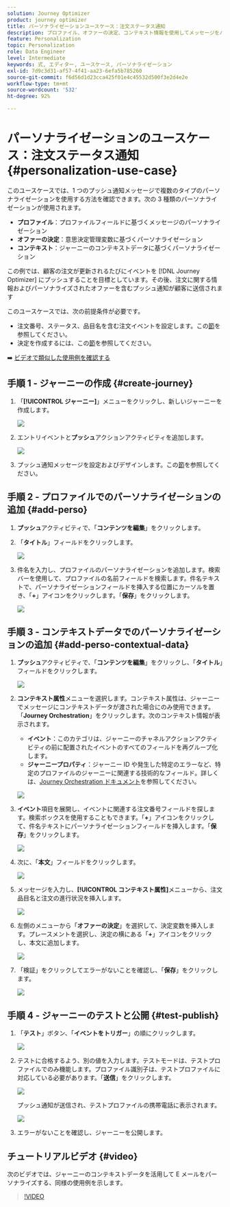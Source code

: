 ```yaml
---
solution: Journey Optimizer
product: journey optimizer
title: パーソナライゼーションユースケース：注文ステータス通知
description: プロファイル、オファーの決定、コンテキスト情報を使用してメッセージをパーソナライズする方法を説明します。
feature: Personalization
topic: Personalization
role: Data Engineer
level: Intermediate
keywords: 式, エディター, ユースケース, パーソナライゼーション
exl-id: 7d9c3d31-af57-4f41-aa23-6efa5b785260
source-git-commit: f6d56d1d23cca425f01e4c45532d500f3e2d4e2e
workflow-type: tm+mt
source-wordcount: '532'
ht-degree: 92%

---
```


# パーソナライゼーションのユースケース：注文ステータス通知 {#personalization-use-case}

このユースケースでは、1 つのプッシュ通知メッセージで複数のタイプのパーソナライゼーションを使用する方法を確認できます。次の 3 種類のパーソナライゼーションが使用されます。

* **プロファイル**：プロファイルフィールドに基づくメッセージのパーソナライゼーション
* **オファーの決定**：意思決定管理変数に基づくパーソナライゼーション
* **コンテキスト**：ジャーニーのコンテキストデータに基づくパーソナライゼーション

この例では、顧客の注文が更新されるたびにイベントを [!DNL Journey Optimizer] にプッシュすることを目標としています。その後、注文に関する情報およびパーソナライズされたオファーを含むプッシュ通知が顧客に送信されます

このユースケースでは、次の前提条件が必要です。

* 注文番号、ステータス、品目名を含む注文イベントを設定します。この[節](../event/about-events.md)を参照してください。
* 決定を作成するには、この[節](../offers/offer-activities/create-offer-activities.md)を参照してください。

➡️ [ビデオで類似した使用例を確認する](#video)

## 手順 1 - ジャーニーの作成 {#create-journey}

1. 「**[!UICONTROL ジャーニー]**」メニューをクリックし、新しいジャーニーを作成します。

   ![](assets/perso-uc4.png)

1. エントリイベントと&#x200B;**プッシュ**&#x200B;アクションアクティビティを追加します。

   ![](assets/perso-uc5.png)

1. プッシュ通知メッセージを設定およびデザインします。この[節](../push/create-push.md)を参照してください。

## 手順 2 - プロファイルでのパーソナライゼーションの追加 {#add-perso}

1. **プッシュ**&#x200B;アクティビティで、「**コンテンツを編集**」をクリックします。

1. 「**タイトル**」フィールドをクリックします。

   ![](assets/perso-uc2.png)

1. 件名を入力し、プロファイルのパーソナライゼーションを追加します。検索バーを使用して、プロファイルの名前フィールドを検索します。件名テキストで、パーソナライゼーションフィールドを挿入する位置にカーソルを置き、「**+**」アイコンをクリックします。「**保存**」をクリックします。

   ![](assets/perso-uc3.png)

## 手順 3 - コンテキストデータでのパーソナライゼーションの追加 {#add-perso-contextual-data}

1. **プッシュ**&#x200B;アクティビティで、「**コンテンツを編集**」をクリックし、「**タイトル**」フィールドをクリックします。

   ![](assets/perso-uc9.png)

1. **コンテキスト属性**&#x200B;メニューを選択します。コンテキスト属性は、ジャーニーでメッセージにコンテキストデータが渡された場合にのみ使用できます。「**Journey Orchestration**」をクリックします。次のコンテキスト情報が表示されます。

   * **イベント**：このカテゴリは、ジャーニーのチャネルアクションアクティビティの前に配置されたイベントのすべてのフィールドを再グループ化します。
   * **ジャーニープロパティ**：ジャーニー ID や発生した特定のエラーなど、特定のプロファイルのジャーニーに関連する技術的なフィールド。詳しくは、[Journey Orchestration ドキュメント](../building-journeys/expression/journey-properties.md)を参照してください。

   ![](assets/perso-uc10.png)

1. **イベント**&#x200B;項目を展開し、イベントに関連する注文番号フィールドを探します。検索ボックスを使用することもできます。「**+**」アイコンをクリックして、件名テキストにパーソナライゼーションフィールドを挿入します。「**保存**」をクリックします。

   ![](assets/perso-uc11.png)

1. 次に、「**本文**」フィールドをクリックします。

   ![](assets/perso-uc12.png)

1. メッセージを入力し、**[!UICONTROL コンテキスト属性]**&#x200B;メニューから、注文品目名と注文の進行状況を挿入します。

   ![](assets/perso-uc13.png)

1. 左側のメニューから「**オファーの決定**」を選択して、決定変数を挿入します。プレースメントを選択し、決定の横にある「**+**」アイコンをクリックし、本文に追加します。

   ![](assets/perso-uc14.png)

1. 「検証」をクリックしてエラーがないことを確認し、「**保存**」をクリックします。

   ![](assets/perso-uc15.png)

## 手順 4 - ジャーニーのテストと公開 {#test-publish}

1. 「**テスト**」ボタン、「**イベントをトリガー**」の順にクリックします。

   ![](assets/perso-uc17.png)

1. テストに合格するよう、別の値を入力します。テストモードは、テストプロファイルでのみ機能します。プロファイル識別子は、テストプロファイルに対応している必要があります。「**送信**」をクリックします。

   ![](assets/perso-uc18.png)

   プッシュ通知が送信され、テストプロファイルの携帯電話に表示されます。

   ![](assets/perso-uc19.png)

1. エラーがないことを確認し、ジャーニーを公開します。

## チュートリアルビデオ {#video}

次のビデオでは、ジャーニーのコンテキストデータを活用して E メールをパーソナライズする、同様の使用例を示します。

>[!VIDEO](https://video.tv.adobe.com/v/3425027?quality=12)

